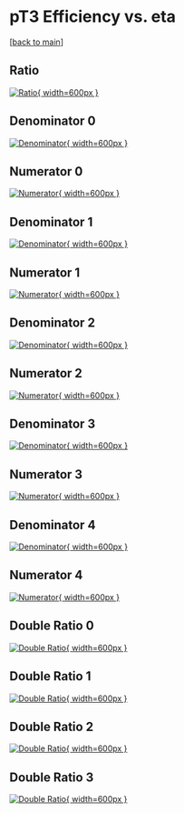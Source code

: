 # pT3 Efficiency vs. eta

[[back to main](./)]



## Ratio

[![Ratio](../mtv/var/pT3_base_211_-1_eff_eta.png){ width=600px }](../mtv/var/pT3_base_211_-1_eff_eta.pdf)

## Denominator 0

[![Denominator](../mtv/den/pT3_base_211_-1_eff_eta_den0.png){ width=600px }](../mtv/den/pT3_base_211_-1_eff_eta_den0.pdf)

## Numerator 0

[![Numerator](../mtv/num/pT3_base_211_-1_eff_eta_num0.png){ width=600px }](../mtv/num/pT3_base_211_-1_eff_eta_num0.pdf)

## Denominator 1

[![Denominator](../mtv/den/pT3_base_211_-1_eff_eta_den1.png){ width=600px }](../mtv/den/pT3_base_211_-1_eff_eta_den1.pdf)

## Numerator 1

[![Numerator](../mtv/num/pT3_base_211_-1_eff_eta_num1.png){ width=600px }](../mtv/num/pT3_base_211_-1_eff_eta_num1.pdf)

## Denominator 2

[![Denominator](../mtv/den/pT3_base_211_-1_eff_eta_den2.png){ width=600px }](../mtv/den/pT3_base_211_-1_eff_eta_den2.pdf)

## Numerator 2

[![Numerator](../mtv/num/pT3_base_211_-1_eff_eta_num2.png){ width=600px }](../mtv/num/pT3_base_211_-1_eff_eta_num2.pdf)

## Denominator 3

[![Denominator](../mtv/den/pT3_base_211_-1_eff_eta_den3.png){ width=600px }](../mtv/den/pT3_base_211_-1_eff_eta_den3.pdf)

## Numerator 3

[![Numerator](../mtv/num/pT3_base_211_-1_eff_eta_num3.png){ width=600px }](../mtv/num/pT3_base_211_-1_eff_eta_num3.pdf)

## Denominator 4

[![Denominator](../mtv/den/pT3_base_211_-1_eff_eta_den4.png){ width=600px }](../mtv/den/pT3_base_211_-1_eff_eta_den4.pdf)

## Numerator 4

[![Numerator](../mtv/num/pT3_base_211_-1_eff_eta_num4.png){ width=600px }](../mtv/num/pT3_base_211_-1_eff_eta_num4.pdf)

## Double Ratio 0

[![Double Ratio](../mtv/ratio/pT3_base_211_-1_eff_eta_ratio0.png){ width=600px }](../mtv/ratio/pT3_base_211_-1_eff_eta_ratio0.pdf)

## Double Ratio 1

[![Double Ratio](../mtv/ratio/pT3_base_211_-1_eff_eta_ratio1.png){ width=600px }](../mtv/ratio/pT3_base_211_-1_eff_eta_ratio1.pdf)

## Double Ratio 2

[![Double Ratio](../mtv/ratio/pT3_base_211_-1_eff_eta_ratio2.png){ width=600px }](../mtv/ratio/pT3_base_211_-1_eff_eta_ratio2.pdf)

## Double Ratio 3

[![Double Ratio](../mtv/ratio/pT3_base_211_-1_eff_eta_ratio3.png){ width=600px }](../mtv/ratio/pT3_base_211_-1_eff_eta_ratio3.pdf)

